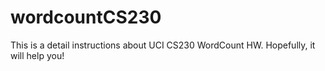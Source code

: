 # wordcountCS230
This is a detail instructions about UCI CS230 WordCount HW.
Hopefully, it will help you!
